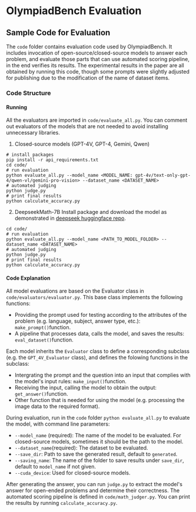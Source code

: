 # OlympiadBench Evaluation

## Sample Code for Evaluation
The `code` folder contains evaluation code used by OlympiadBench. It includes invocation of open-source/closed-source models to answer each problem, and evaluate those parts that can use automated scoring pipeline, in the end verifies its results. The experimental results in the paper are all obtained by running this code, though some prompts were slightly adjusted for publishing due to the modification of the name of dataset items.

### Code Structure
#### Running
All the evaluators are imported in `code/evaluate_all.py`. You can comment out evaluators of the models that are not needed to avoid installing unnecessary libraries.
1. Closed-source models (GPT-4V, GPT-4, Gemini, Qwen)
```
# install packages
pip install -r api_requirements.txt
cd code/
# run evaluation
python evaluate_all.py --model_name <MODEL_NAME: gpt-4v/text-only-gpt-4/qwen-vl/gemini-pro-vision> --dataset_name <DATASET_NAME>
# automated judging
python judge.py
# print final results
python calculate_accuracy.py
```
2. DeepseekMath-7B
Install package and download the model as demonstrated in [deepseek huggingface repo](https://huggingface.co/deepseek-ai/deepseek-math-7b-rl).
```
cd code/
# run evaluation
python evaluate_all.py --model_name <PATH_TO_MODEL_FOLDER> --dataset_name <DATASET_NAME>
# automated judging
python judge.py
# print final results
python calculate_accuracy.py
```

#### Code Explanation
All model evaluations are based on the Evaluator class in `code/evaluators/evaluator.py`. This base class implements the following functions:

- Providing the prompt used for testing according to the attributes of the problem (e.g. language, subject, answer type, etc.): `make_prompt()`function.
- A pipeline that processes data, calls the model, and saves the results: `eval_dataset()`function.

Each model inherits the `Evaluator` class to define a corresponding subclass (e.g. the `GPT_4V_Evaluator` class), and defines the folowing functions in the subclass:

- Intergrating the prompt and the question into an input that complies with the model's input rules: `make_input()`function.
- Receiving the input, calling the model to obtain the output: `get_answer()`function.
- Other function that is needed for using the model (e.g. processing the image data to the required format).

During evaluation, run in the `code` folder `python evaluate_all.py` to evaluate the model, with command line parameters:

- `--model_name` (required): The name of the model to be evaluated. For closed-source models, sometimes it should be the path to the model.
- `--dataset_name`(required): The dataset to be evaluated.
- `--save_dir`: Path to save the generated result, default to `generated`.
- `--saving_name`: The name of the folder to save results under `save_dir`, default to `model_name` if not given.
- `--cuda_device`: Used for closed-source models.

After generating the answer, you can run `judge.py` to extract the model's answer for open-ended problems and determine their correctness. The automated scoring pipeline is defined in `code/math_judger.py`. You can print the results by running `calculate_accuracy.py`.

